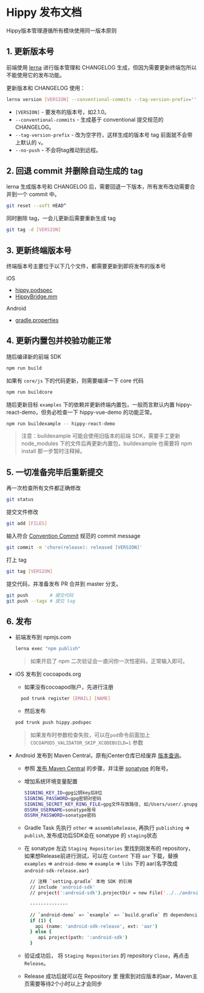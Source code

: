 # Hippy 发布文档

Hippy版本管理遵循所有模块使用同一版本原则

## 1. 更新版本号

前端使用 [lerna](https://lerna.js.org/) 进行版本管理和 CHANGELOG 生成，但因为需要更新终端包所以不能使用它的发布功能。

更新版本和 CHANGELOG 使用：

```bash
lerna version [VERSION] --conventional-commits --tag-version-prefix='' --no-push
```

* `[VERSION]` - 要发布的版本号，如2.1.0。
* `--conventional-commits` - 生成基于 conventional 提交规范的 CHANGELOG。
* `--tag-version-prefix` - 改为空字符，这样生成的版本号 tag 前面就不会带上默认的 `v`。
* `--no-push` - 不会将tag推动到远程。

## 2. 回退 commit 并删除自动生成的 tag

lerna 生成版本号和 CHANGELOG 后，需要回退一下版本，所有发布改动需要合并到一个 commit 中。

```bash
git reset --soft HEAD^
```

同时删除 tag，一会儿更新后需要重新生成 tag

```bash
git tag -d [VERSION]
```

## 3. 更新终端版本号

终端版本号主要位于以下几个文件，都需要更新到即将发布的版本号

iOS

* [hippy.podspec](https://github.com/Tencent/Hippy/blob/master/hippy.podspec#L11)
* [HippyBridge.mm](https://github.com/Tencent/Hippy/blob/master/ios/sdk/base/HippyBridge.mm#L45)

Android

* [gradle.properties](https://github.com/Tencent/Hippy/blob/master/android/sdk/gradle.properties#L25)

## 4. 更新内置包并校验功能正常

随后编译新的前端 SDK

```bash
npm run build
```

如果有 `core/js` 下的代码更新，则需要编译一下 core 代码

```bash
npm run buildcore
```

随后更新目标 `examples` 下的依赖并更新终端内置包，一般而言默认内置 hippy-react-demo，但务必检查一下 hippy-vue-demo 的功能正常。

```bash
npm run buildexample -- hippy-react-demo
```

> 注意：buildexample 可能会使用旧版本的前端 SDK，需要手工更新 node_modules 下的文件后再更新内置包，buildexample 也需要将 npm install 那一步暂时注释掉。

## 5. 一切准备完毕后重新提交

再一次检查所有文件都正确修改

```bash
git status
```

提交文件修改

```bash
git add [FILES]
```

输入符合 [Convention Commit](https://conventionalcommits.org/) 规范的 commit message

```bash
git commit -m 'chore(release): released [VERSION]'
```

打上 tag

```bash
git tag [VERSION]
```

提交代码，并准备发布 PR 合并到 master 分支。

```bash
git push        # 提交代码
git push --tags # 提交 tag
```

## 6. 发布

* 前端发布到 npmjs.com

  ```bash
  lerna exec "npm publish"
  ```

  > 如果开启了 npm 二次验证会一直问你一次性密码，正常输入即可。

* iOS 发布到 cocoapods.org
  
  * 如果没有cocoapod账户，先进行注册

  ```bash
    pod trunk register [EMAIL] [NAME]
  ```

  * 然后发布

  ```bash
  pod trunk push hippy.podspec
  ```

  > 如果发布时参数检查失败，可以在`pod`命令前面加上 `COCOAPODS_VALIDATOR_SKIP_XCODEBUILD=1` 参数

* Android 发布到 Maven Central，原有jCenter仓库已经废弃 [版本查询](https://search.maven.org/search?q=com.tencent.hippy)。
  
  * 参照 [发布 Maven Central](https://zhuanlan.zhihu.com/p/362205023) 的步骤，并注册 [sonatype](https://oss.sonatype.org) 的账号。
  * 增加系统环境变量配置

    ```bash
    SIGNING_KEY_ID=gpg公钥key后8位
    SIGNING_PASSWORD=gpg密钥对密码
    SIGNING_SECRET_KEY_RING_FILE=gpg文件存放路径, 如/Users/user/.gnupg/secring.gpg
    OSSRH_USERNAME=sonatype账号
    OSSRH_PASSWORD=sonatype密码
    ```

  * Gradle Task 先执行 `other` => `assembleRelease`, 再执行 `publishing` => `publish`, 发布成功后SDK会在 sonatype 的 `staging`状态
  * 在 sonatype 左边 `Staging Repositories` 里找到刚发布的 repository，如果想Release前进行测试，可以在 `Content` 下将 `aar` 下载，替换`examples` => `android-demo` => `example` => `libs` 下的 aar(名字改成 `android-sdk-release.aar`)

    ```bash
      // 注释 `setting.gradle` 本地 SDK 的引用
      // include 'android-sdk'
      // project(':android-sdk').projectDir = new File('../../android/sdk')

      --------------

      // `android-demo` => `example` => `build.gradle` 的 dependencies 修改如下，这样就会默认采用本地 aar
      if (1) {
        api (name: 'android-sdk-release', ext: 'aar')
      } else {
         api project(path: ':android-sdk')
      }
    ```

  * 验证成功后， 将 `Staging Repositories` 的 repository `Close`，再点击 `Release`。
  * Release 成功后就可以在 Repository 里 搜索到对应版本的aar，Maven主页需要等待2个小时以上才会同步
  